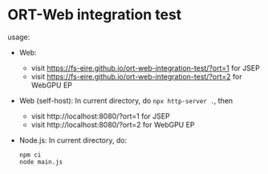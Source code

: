 # ORT-Web integration test

usage:

- Web:
  - visit https://fs-eire.github.io/ort-web-integration-test/?ort=1 for JSEP
  - visit https://fs-eire.github.io/ort-web-integration-test/?ort=2 for WebGPU EP

- Web (self-host):
  In current directory, do `npx http-server .`, then
  - visit http://localhost:8080/?ort=1 for JSEP
  - visit http://localhost:8080/?ort=2 for WebGPU EP

- Node.js:
  In current directory, do:
  ```
  npm ci
  node main.js
  ```
  